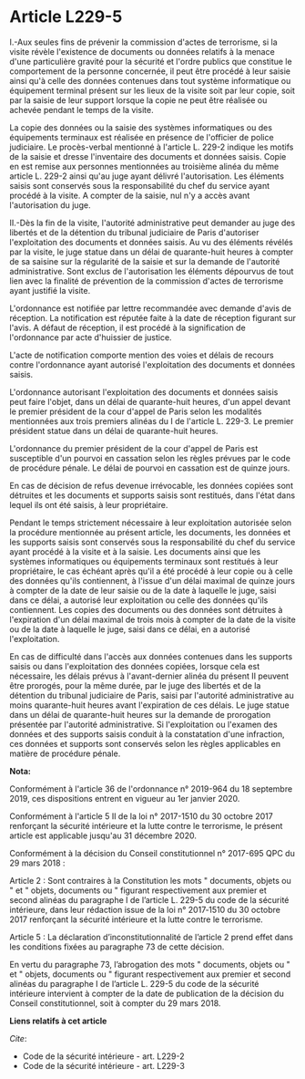 # Article L229-5

I.-Aux seules fins de prévenir la commission d'actes de terrorisme, si la visite révèle l'existence de documents ou données
relatifs à la menace d'une particulière gravité pour la sécurité et l'ordre publics que constitue le comportement de la
personne concernée, il peut être procédé à leur saisie ainsi qu'à celle des données contenues dans tout système informatique
ou équipement terminal présent sur les lieux de la visite soit par leur copie, soit par la saisie de leur support lorsque la
copie ne peut être réalisée ou achevée pendant le temps de la visite.

La copie des données ou la saisie des systèmes informatiques ou des équipements terminaux est réalisée en présence de
l'officier de police judiciaire. Le procès-verbal mentionné à l'article L. 229-2 indique les motifs de la saisie et dresse
l'inventaire des documents et données saisis. Copie en est remise aux personnes mentionnées au troisième alinéa du même
article L. 229-2 ainsi qu'au juge ayant délivré l'autorisation. Les éléments saisis sont conservés sous la responsabilité du
chef du service ayant procédé à la visite. A compter de la saisie, nul n'y a accès avant l'autorisation du juge.

II.-Dès la fin de la visite, l'autorité administrative peut demander au juge des libertés et de la détention du tribunal
judiciaire de Paris d'autoriser l'exploitation des documents et données saisis. Au vu des éléments révélés par la visite, le
juge statue dans un délai de quarante-huit heures à compter de sa saisine sur la régularité de la saisie et sur la demande de
l'autorité administrative. Sont exclus de l'autorisation les éléments dépourvus de tout lien avec la finalité de prévention
de la commission d'actes de terrorisme ayant justifié la visite.

L'ordonnance est notifiée par lettre recommandée avec demande d'avis de réception. La notification est réputée faite à la
date de réception figurant sur l'avis. A défaut de réception, il est procédé à la signification de l'ordonnance par acte
d'huissier de justice.

L'acte de notification comporte mention des voies et délais de recours contre l'ordonnance ayant autorisé l'exploitation des
documents et données saisis.

L'ordonnance autorisant l'exploitation des documents et données saisis peut faire l'objet, dans un délai de quarante-huit
heures, d'un appel devant le premier président de la cour d'appel de Paris selon les modalités mentionnées aux trois premiers
alinéas du I de l'article L. 229-3. Le premier président statue dans un délai de quarante-huit heures.

L'ordonnance du premier président de la cour d'appel de Paris est susceptible d'un pourvoi en cassation selon les règles
prévues par le code de procédure pénale. Le délai de pourvoi en cassation est de quinze jours.

En cas de décision de refus devenue irrévocable, les données copiées sont détruites et les documents et supports saisis sont
restitués, dans l'état dans lequel ils ont été saisis, à leur propriétaire.

Pendant le temps strictement nécessaire à leur exploitation autorisée selon la procédure mentionnée au présent article, les
documents, les données et les supports saisis sont conservés sous la responsabilité du chef du service ayant procédé à la
visite et à la saisie. Les documents ainsi que les systèmes informatiques ou équipements terminaux sont restitués à leur
propriétaire, le cas échéant après qu'il a été procédé à leur copie ou à celle des données qu'ils contiennent, à l'issue d'un
délai maximal de quinze jours à compter de la date de leur saisie ou de la date à laquelle le juge, saisi dans ce délai, a
autorisé leur exploitation ou celle des données qu'ils contiennent. Les copies des documents ou des données sont détruites à
l'expiration d'un délai maximal de trois mois à compter de la date de la visite ou de la date à laquelle le juge, saisi dans
ce délai, en a autorisé l'exploitation.

En cas de difficulté dans l'accès aux données contenues dans les supports saisis ou dans l'exploitation des données copiées,
lorsque cela est nécessaire, les délais prévus à l'avant-dernier alinéa du présent II peuvent être prorogés, pour la même
durée, par le juge des libertés et de la détention du tribunal judiciaire de Paris, saisi par l'autorité administrative au
moins quarante-huit heures avant l'expiration de ces délais. Le juge statue dans un délai de quarante-huit heures sur la
demande de prorogation présentée par l'autorité administrative. Si l'exploitation ou l'examen des données et des supports
saisis conduit à la constatation d'une infraction, ces données et supports sont conservés selon les règles applicables en
matière de procédure pénale.

**Nota:**

Conformément à l'article 36 de l'ordonnance n° 2019-964 du 18 septembre 2019, ces dispositions entrent en vigueur au 1er
janvier 2020.

Conformément à l'article 5 II de la loi n° 2017-1510 du 30 octobre 2017 renforçant la sécurité intérieure et la lutte contre
le terrorisme, le présent article est applicable jusqu'au 31 décembre 2020.

Conformément à la décision du Conseil constitutionnel n° 2017-695 QPC du 29 mars 2018 :

Article 2 : Sont contraires à la Constitution les mots " documents, objets ou " et " objets, documents ou " figurant
respectivement aux premier et second alinéas du paragraphe I de l’article L. 229-5 du code de la sécurité intérieure, dans
leur rédaction issue de la loi n° 2017‑1510 du 30 octobre 2017 renforçant la sécurité intérieure et la lutte contre le
terrorisme.

Article 5 : La déclaration d’inconstitutionnalité de l’article 2 prend effet dans les conditions fixées au paragraphe 73 de
cette décision.

En vertu du paragraphe 73, l’abrogation des mots " documents, objets ou " et " objets, documents ou " figurant respectivement
aux premier et second alinéas du paragraphe I de l’article L. 229-5 du code de la sécurité intérieure intervient à compter de
la date de publication de la décision du Conseil constitutionnel, soit à compter du 29 mars 2018.

**Liens relatifs à cet article**

_Cite_:

  - Code de la sécurité intérieure - art. L229-2
  - Code de la sécurité intérieure - art. L229-3
